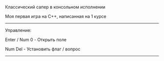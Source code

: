 Классический сапер в консольном исполнении

Моя первая игра на C++, написанная на 1 курсе

-----------------------------------------------

Управление:

  Enter / Num 0 - Открыть поле
  
  Num Del     -   Установить флаг / вопрос
  
-----------------------------------------------
